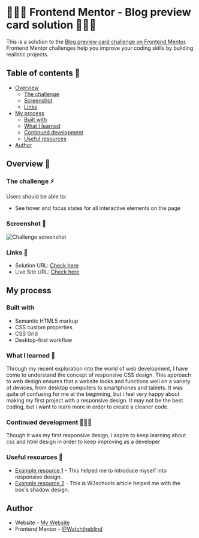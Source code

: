 # 🧑🏻‍💻 Frontend Mentor - Blog preview card solution 🧑🏻‍💻

This is a solution to the [Blog preview card challenge on Frontend Mentor](https://www.frontendmentor.io/challenges/blog-preview-card-ckPaj01IcS). Frontend Mentor challenges help you improve your coding skills by building realistic projects. 

## Table of contents 📖

- [Overview](#overview)
  - [The challenge](#the-challenge)
  - [Screenshot](#screenshot)
  - [Links](#links)
- [My process](#my-process)
  - [Built with](#built-with)
  - [What I learned](#what-i-learned)
  - [Continued development](#continued-development)
  - [Useful resources](#useful-resources)
- [Author](#author)

## Overview 🔎

### The challenge ⚡

Users should be able to:

- See hover and focus states for all interactive elements on the page

### Screenshot 📸

![Challenge screenshot](https://i.imgur.com/WjjXr5y.png)

### Links 🔗

- Solution URL: [Check here](https://github.com/watchtheblind/Blog-preview-card-main)
- Live Site URL: [Check here](https://watchtheblind.github.io/Blog-preview-card-main/)

## My process

### Built with

- Semantic HTML5 markup
- CSS custom properties
- CSS Grid
- Desktop-first workflow

### What I learned 🧠

Through my recent exploration into the world of web development, I have come to understand the concept of responsive CSS design. This approach to web design ensures that a website looks and functions well on a variety of devices, from desktop computers to smartphones and tablets.
It was quite of confusing for me at the beginning, but i feel very happy about making my first project with a responsive design.
It may not be the best coding, but i want to learn more in order to create a cleaner code.

### Continued development 🧑🏻‍💻

Though it was my first responsive design, i aspire to keep learning about css and html design in order to keep improving as a developer

### Useful resources 🛜

- [Example resource 1](https://www.freecodecamp.org/espanol/news/diseno-web-responsive-como-hacer-que-un-sitio-web-se-vea-bien-en-telefonos-y-tabletas/) - This helped me to introduce myself into responsive design.
- [Example resource 2](https://www.w3schools.com/css/css3_shadows_box.asp) - This is W3schools article helped me with the box's shadow design.

## Author 

- Website - [My Website](https://github.com/watchtheblind)
- Frontend Mentor - [@Watchtheblind](https://www.frontendmentor.io/profile/watchtheblind)

